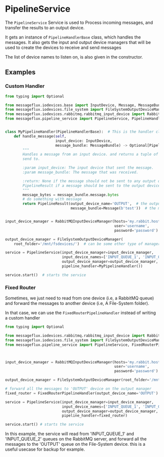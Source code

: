 # PipelineService

The ```PipelineService``` Service is used to Process incoming messages, and transfer the results to an output device.

It gets an instance of ```PipelineHandlerBase``` class, which handles the messages.
It also gets the input and output device managers that will be used to create the devices to receive and send messages

The list of device names to listen on, is also given in the constructor.



## Examples

### Custom Handler

```python
from typing import Optional

from messageflux.iodevices.base import InputDevice, Message, MessageBundle
from messageflux.iodevices.file_system import FileSystemOutputDeviceManager
from messageflux.iodevices.rabbitmq.rabbitmq_input_device import RabbitMQInputDeviceManager
from messageflux.pipeline_service import PipelineService, PipelineHandlerBase, PipelineResult


class MyPipelineHandler(PipelineHandlerBase):  # This is the handler class
    def handle_message(self,
                       input_device: InputDevice,
                       message_bundle: MessageBundle) -> Optional[PipelineResult]:
        """
        Handles a message from an input device. and returns a tuple of the output device name, message and headers to
        send to.

        :param input_device: The input device that sent the message.
        :param message_bundle: The message that was received.

        :return: None if the message should not be sent to any output device.
        PipelineResult if a message should be sent to the output device with the given name.
        """
        message_bytes = message_bundle.message.bytes
        # do something with message
        return PipelineResult(output_device_name='OUTPUT',  # the output device to send the message to
                              message_bundle=Message(b'test'))  # the message to send


input_device_manager = RabbitMQInputDeviceManager(hosts='my.rabbit.host',
                                                  user='username',
                                                  password='password')  # can be some other type of manager

output_device_manager = FileSystemOutputDeviceManager(
    root_folder='/mnt/fsdevices/')  # can be some other type of manager

service = PipelineService(input_device_manager=input_device_manager,
                          input_device_names=['INPUT_QUEUE_1', 'INPUT_QUEUE_2'],  # these are the devices to read from
                          output_device_manager=output_device_manager,
                          pipeline_handler=MyPipelineHandler())

service.start()  # starts the service
```

### Fixed Router

Sometimes, we just need to read from one device (i.e, a RabbitMQ queue) and forward the messages to another device
(i.e, A File-System folder).

In that case, we can use the ```FixedRouterPipelineHandler``` instead of writing a custom handler 

```python
from typing import Optional

from messageflux.iodevices.rabbitmq.rabbitmq_input_device import RabbitMQInputDeviceManager
from messageflux.iodevices.file_system import FileSystemOutputDeviceManager
from messageflux.pipeline_service import PipelineService, FixedRouterPipelineHandler



input_device_manager = RabbitMQInputDeviceManager(hosts='my.rabbit.host',
                                                  user='username',
                                                  password='password') # can be some other type of manager

output_device_manager = FileSystemOutputDeviceManager(root_folder='/mnt/fsdevices/') # can be some other type of manager

# forward all the messages to 'OUTPUT' device on the output manager
fixed_router = FixedRouterPipelineHandler(output_device_name='OUTPUT') 

service = PipelineService(input_device_manager=input_device_manager,
                          input_device_names=['INPUT_QUEUE_1', 'INPUT_QUEUE_2'], # these are the devices to read from
                          output_device_manager=output_device_manager,
                          pipeline_handler=fixed_router)

service.start() # starts the service
```

In this example, the service will read from 'INPUT_QUEUE_1' and 'INPUT_QUEUE_2' queues on the RabbitMQ server, 
and forward all the messages to the 'OUTPUT' queue on the File-System device.
this is a useful usecase for backup for example.


